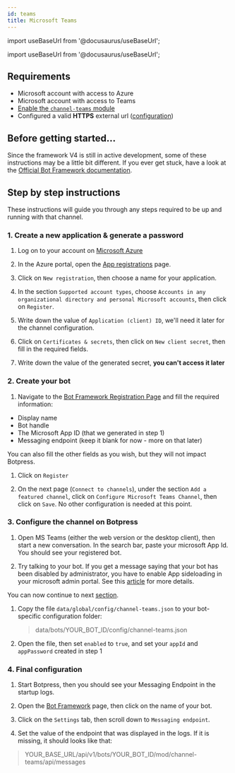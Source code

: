 ```yaml
---
id: teams
title: Microsoft Teams
---
```


import useBaseUrl from '@docusaurus/useBaseUrl';

import useBaseUrl from '@docusaurus/useBaseUrl';

## Requirements

- Microsoft account with access to Azure
- Microsoft account with access to Teams
- [Enable the `channel-teams` module](../main/module#enabling-or-disabling-modules)
- Configured a valid **HTTPS** external url ([configuration](../advanced/configuration#exposing-your-bot-on-the-internet))

## Before getting started...

Since the framework V4 is still in active development, some of these instructions may be a little bit different. If you ever get stuck, have a look at the [Official Bot Framework documentation](https://docs.microsoft.com/en-us/microsoftteams/platform/concepts/bots/bots-create).

## Step by step instructions

These instructions will guide you through any steps required to be up and running with that channel.

### 1. Create a new application & generate a password

1. Log on to your account on [Microsoft Azure](https://azure.microsoft.com)

1. In the Azure portal, open the [App registrations](https://portal.azure.com#blade/Microsoft_AAD_RegisteredApps/ApplicationsListBlade) page.

1. Click on `New registration`, then choose a name for your application.

1. In the section `Supported account types`, choose `Accounts in any organizational directory and personal Microsoft accounts`, then click on `Register`.

1. Write down the value of `Application (client) ID`, we'll need it later for the channel configuration.

1. Click on `Certificates & secrets`, then click on `New client secret`, then fill in the required fields.

1. Write down the value of the generated secret, **you can't access it later**

### 2. Create your bot

1. Navigate to the [Bot Framework Registration Page](https://dev.botframework.com/bots/new) and fill the required information:

- Display name
- Bot handle
- The Microsoft App ID (that we generated in step 1)
- Messaging endpoint (keep it blank for now - more on that later)

You can also fill the other fields as you wish, but they will not impact Botpress.

1. Click on `Register`

1. On the next page (`Connect to channels`), under the section `Add a featured channel`, click on `Configure Microsoft Teams Channel`, then click on `Save`. No other configuration is needed at this point.

### 3. Configure the channel on Botpress

1. Open MS Teams (either the web version or the desktop client), then start a new conversation. In the search bar, paste your microsoft App Id. You should see your registered bot.

1. Try talking to your bot. If you get a message saying that your bot has been disabled by administrator, you have to enable App sideloading in your microsoft admin portal. See this [article](https://docs.microsoft.com/en-us/microsoftteams/enable-features-office-365) for more details.

You can now continue to next [section](#setting-up-ms-teams-channel-from-an-already-configured-ms-bot-with-an-appid-and-password).

1. Copy the file `data/global/config/channel-teams.json` to your bot-specific configuration folder:

   > data/bots/YOUR_BOT_ID/config/channel-teams.json

1. Open the file, then set `enabled` to `true`, and set your `appId` and `appPassword` created in step 1

### 4. Final configuration

1. Start Botpress, then you should see your Messaging Endpoint in the startup logs.

1. Open the [Bot Framework](https://dev.botframework.com/bots) page, then click on the name of your bot.

1. Click on the `Settings` tab, then scroll down to `Messaging endpoint`.

1. Set the value of the endpoint that was displayed in the logs. If it is missing, it should looks like that:

> YOUR_BASE_URL/api/v1/bots/YOUR_BOT_ID/mod/channel-teams/api/messages
